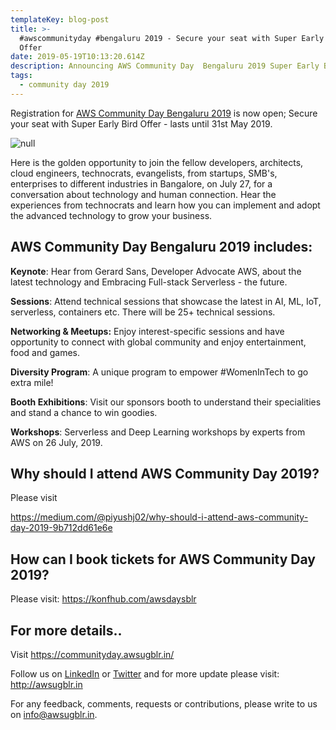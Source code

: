 ```yaml
---
templateKey: blog-post
title: >-
  #awscommunityday #bengaluru 2019 - Secure your seat with Super Early Bird
  Offer 
date: 2019-05-19T10:13:20.614Z
description: Announcing AWS Community Day  Bengaluru 2019 Super Early Bird Offer
tags:
  - community day 2019
---
```

Registration for [AWS Community Day Bengaluru 2019](https://communityday.awsugblr.in/) is now open; Secure your seat with Super Early Bird Offer - lasts until 31st May 2019.

![null](/img/acd_blr_registration.png)

Here is the golden opportunity to join the fellow developers, architects, cloud engineers, technocrats, evangelists, from  startups, SMB's, enterprises to different industries in Bangalore, on July 27, for a conversation about technology and human connection. Hear the experiences from technocrats and learn how you can implement and adopt the advanced technology to grow your business.

## AWS Community Day Bengaluru 2019 includes:

**Keynote**: Hear from Gerard Sans, Developer Advocate AWS, about the latest technology and Embracing Full-stack Serverless - the future.

**Sessions**: Attend technical sessions that showcase the latest in AI, ML, IoT, serverless, containers etc. There will be 25+ technical sessions.

**Networking & Meetups:** Enjoy interest-specific sessions and have opportunity to connect with global community and enjoy entertainment, food and games.

**Diversity Program**:  A unique program to empower #WomenInTech to go extra mile!

**Booth Exhibitions**: Visit our sponsors booth to understand their specialities and stand a chance to win goodies.

**Workshops**: Serverless and Deep Learning workshops by experts from AWS on 26 July, 2019.

## Why should I attend AWS Community Day 2019?

Please visit 

<https://medium.com/@piyushj02/why-should-i-attend-aws-community-day-2019-9b712dd61e6e>

## How can I book tickets for AWS Community Day 2019?

Please visit: <https://konfhub.com/awsdaysblr>

## For more details..

Visit  <https://communityday.awsugblr.in/>

Follow us on [LinkedIn](https://www.linkedin.com/in/awsugblr/) or [Twitter](https://twitter.com/awsugblr) and for more update please visit: <http://awsugblr.in>

For any feedback, comments, requests or contributions, please write to us on [info@awsugblr.in](<mailto: info@awsugblr.in>).

